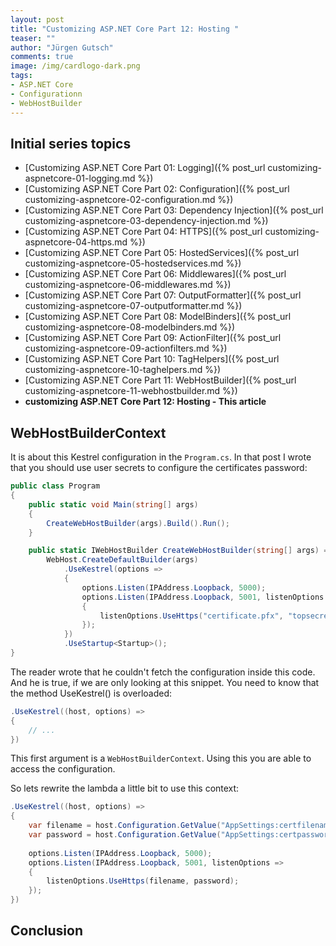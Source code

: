 ```yaml
---
layout: post
title: "Customizing ASP.​NET Core Part 12: Hosting "
teaser: ""
author: "Jürgen Gutsch"
comments: true
image: /img/cardlogo-dark.png
tags: 
- ASP.NET Core
- Configurationn
- WebHostBuilder
---
```






## Initial series topics

- [Customizing ASP.NET Core Part 01: Logging]({% post_url customizing-aspnetcore-01-logging.md %})
- [Customizing ASP.NET Core Part 02: Configuration]({% post_url customizing-aspnetcore-02-configuration.md %})
- [Customizing ASP.NET Core Part 03: Dependency Injection]({% post_url customizing-aspnetcore-03-dependency-injection.md %})
- [Customizing ASP.NET Core Part 04: HTTPS]({% post_url customizing-aspnetcore-04-https.md %})
- [Customizing ASP.NET Core Part 05: HostedServices]({% post_url customizing-aspnetcore-05-hostedservices.md %})
- [Customizing ASP.NET Core Part 06: Middlewares]({% post_url customizing-aspnetcore-06-middlewares.md %})
- [Customizing ASP.NET Core Part 07: OutputFormatter]({% post_url customizing-aspnetcore-07-outputformatter.md %})
- [Customizing ASP.NET Core Part 08: ModelBinders]({% post_url customizing-aspnetcore-08-modelbinders.md %})
- [Customizing ASP.NET Core Part 09: ActionFilter]({% post_url customizing-aspnetcore-09-actionfilters.md %})
- [Customizing ASP.NET Core Part 10: TagHelpers]({% post_url customizing-aspnetcore-10-taghelpers.md %})
- [Customizing ASP.NET Core Part 11: WebHostBuilder]({% post_url customizing-aspnetcore-11-webhostbuilder.md %})
- **customizing ASP.NET Core Part 12: Hosting - This article**

## WebHostBuilderContext

It is about this Kestrel configuration in the `Program.cs`. In that post I wrote that you should use user secrets to configure the certificates password:

~~~ csharp
public class Program
{
    public static void Main(string[] args)
    {
        CreateWebHostBuilder(args).Build().Run();
    }

    public static IWebHostBuilder CreateWebHostBuilder(string[] args) =>
        WebHost.CreateDefaultBuilder(args)
        	.UseKestrel(options =>
            {
                options.Listen(IPAddress.Loopback, 5000);
                options.Listen(IPAddress.Loopback, 5001, listenOptions =>
                {
                    listenOptions.UseHttps("certificate.pfx", "topsecret");
                });
            })
        	.UseStartup<Startup>();
}
~~~

The reader wrote that he couldn't fetch the configuration inside this code. And he is true, if we are only looking at this snippet. You need to know that the method UseKestrel() is overloaded:

~~~csharp
.UseKestrel((host, options) =>
{
    // ...
})
~~~

This first argument is a `WebHostBuilderContext`. Using this you are able to access the configuration.

So lets rewrite the lambda a little bit to use this context:

~~~ csharp
.UseKestrel((host, options) =>
{
    var filename = host.Configuration.GetValue("AppSettings:certfilename", "");
    var password = host.Configuration.GetValue("AppSettings:certpassword", "");
    
    options.Listen(IPAddress.Loopback, 5000);
    options.Listen(IPAddress.Loopback, 5001, listenOptions =>
    {
        listenOptions.UseHttps(filename, password);
    });
})
~~~





## Conclusion

